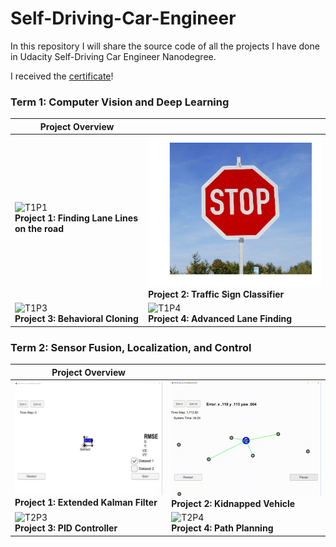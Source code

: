 # Self-Driving-Car-Engineer

In this repository I will share the source code of all the projects I have done in Udacity Self-Driving Car Engineer Nanodegree.

I received the [certificate](https://confirm.udacity.com/V3AZPEGW)!

### Term 1: Computer Vision and Deep Learning

| Project Overview | |
| --- | --- |
|![T1P1](./src/white_giphy.gif)<br>**Project 1: Finding Lane Lines on the road** |![T1P2](./src/stop_sign.png)<br>**Project 2: Traffic Sign Classifier**|
|![T1P3](./src/behavioral_cloning.gif)<br>**Project 3: Behavioral Cloning**<br> | ![T1P4](./src/adv_lane_lines.gif)<br>**Project 4: Advanced Lane Finding**<br>|


### Term 2: Sensor Fusion, Localization, and Control 
| Project Overview | |
| --- | --- |
|![T2P1](./src/Extended_Kalman_Filters_V01.gif)<br>**Project 1: Extended Kalman Filter** |![T2P2](./src/particle_filter_kidnapped_vehicle.gif)<br>**Project 2: Kidnapped Vehicle**|
|![T2P3](./src/PID_controller_simulator_01.gif)<br>**Project 3: PID Controller**<br> | ![T2P4](./src/Path_Planning_Project.gif)<br>**Project 4: Path Planning**<br>|




